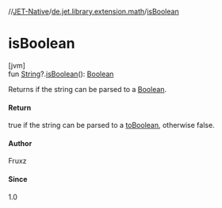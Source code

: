 //[JET-Native](../../index.md)/[de.jet.library.extension.math](index.md)/[isBoolean](is-boolean.md)

# isBoolean

[jvm]\
fun [String](https://kotlinlang.org/api/latest/jvm/stdlib/kotlin/-string/index.html)?.[isBoolean](is-boolean.md)(): [Boolean](https://kotlinlang.org/api/latest/jvm/stdlib/kotlin/-boolean/index.html)

Returns if the string can be parsed to a [Boolean](https://kotlinlang.org/api/latest/jvm/stdlib/kotlin/-boolean/index.html).

#### Return

true if the string can be parsed to a [toBoolean](https://kotlinlang.org/api/latest/jvm/stdlib/kotlin.text/index.html), otherwise false.

#### Author

Fruxz

#### Since

1.0

